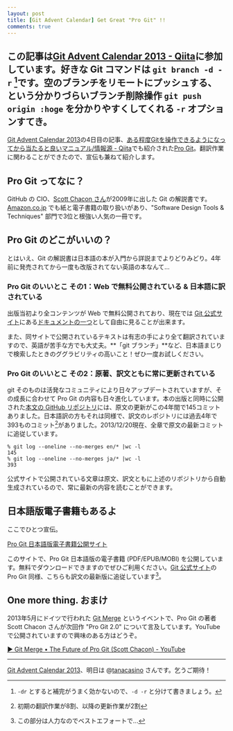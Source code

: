 ```yaml
---
layout: post
title: [Git Advent Calendar] Get Great "Pro Git" !!
comments: true
---
```


この記事は[Git Advent Calendar 2013 - Qiita][27]に参加しています。好きな Git コマンドは `git branch -d -r` [^01]です。空のブランチをリモートにプッシュする、という分かりづらいブランチ削除操作 `git push origin :hoge` を分かりやすくしてくれる `-r` オプションすてき。
---------------------------

[Git Advent Calendar 2013][27]の4日目の記事、[ある程度Gitを操作できるようになってから当たると良いマニュアル/情報源 - Qiita][65]でも紹介された[Pro Git][55]。翻訳作業に関わることができたので、宣伝も兼ねて紹介します。

## Pro Git ってなに？

GitHub の CIO、[Scott Chacon さん][11]が2009年に出した Git の解説書です。[Amazon.co.jp][80] でも紙と電子書籍の取り扱いがあり、"Software Design Tools & Techniques" 部門で3位と根強い人気の一冊です。

## Pro Git のどこがいいの？

とはいえ、Git の解説書は日本語の本が入門から詳説までよりどりみどり。4年前に発売されてから一度も改版されてない英語の本なんて...

### Pro Git のいいとこ その1：Web で無料公開されている & 日本語に訳されている

出版当初より全コンテンツが Web で無料公開されており、現在では [Git 公式サイト][41]にある[ドキュメントの一つ][69]として自由に見ることが出来ます。

また、同サイトで公開されているテキストは有志の手により全て翻訳されていますので、英語が苦手な方でも大丈夫。**「git ブランチ」**など、日本語まじりで検索したときのググラビリティの高いこと！ぜひ一度お試しください。

### Pro Git のいいとこ その2：原著、訳文ともに常に更新されている

git そのものは活発なコミュニティにより日々アップデートされていますが、その成長に合わせて Pro Git の内容も日々進化しています。本の出版と同時に公開された[本文の GitHub リポジトリ][30]には、原文の更新がこの4年間で145コミットありました。日本語訳の方もそれは同様で、訳文のレポジトリには過去4年で393ものコミット[^02]がありました。2013/12/20現在、全章で原文の最新コミットに追従しています。

```
% git log --oneline --no-merges en/* |wc -l
145
% git log --oneline --no-merges ja/* |wc -l
393
```

公式サイトで公開されている文章は原文、訳文ともに上述のリポジトリから自動生成されているので、常に最新の内容を読むことができます。

## 日本語版電子書籍もあるよ

ここでひとつ宣伝。

[Pro Git 日本語版電子書籍公開サイト][26]

このサイトで、Pro Git 日本語版の電子書籍 (PDF/EPUB/MOBI) を公開しています。無料でダウンロードできますのでぜひご利用ください。[Git 公式サイト][41]の Pro Git 同様、こちらも訳文の最新版に追従しています[^03]。

## One more thing. おまけ

2013年5月にドイツで行われた [Git Merge][75] というイベントで、Pro Git の著者 Scott Chacon さんが次回作 "Pro Git 2.0" について言及しています。YouTube で公開されていますので興味のある方はどうぞ。

[▶ Git Merge • The Future of Pro Git (Scott Chacon) - YouTube][45]

------------------------

[Git Advent Calendar 2013][27]、明日は @[tanacasino][72] さんです。乞うご期待！

[11]: http://scottchacon.com/
[26]: http://progit-ja.github.io/
[27]: http://qiita.com/advent-calendar/2013/git
[30]: https://github.com/progit/progit
[41]: http://git-scm.com/
[45]: http://www.youtube.com/watch?v=OfBwFkNaoUo
[55]: http://git-scm.com/book/ja
[65]: http://qiita.com/yaotti/items/5b70c9f9d882f6f10023#1-2
[69]: http://git-scm.com/book
[72]: https://twitter.com/tanacasino
[75]: http://git-merge.com/
[80]: http://www.amazon.co.jp/Pro-Experts-Voice-Software-Development-ebook/dp/B004TTXLGI/

[^01]: `-dr` とすると補完がうまく効かないので、`-d -r` と分けて書きましょう。

[^02]: 初期の翻訳作業が8割、以降の更新作業が2割

[^03]: この部分は人力なのでベストエフォートで...